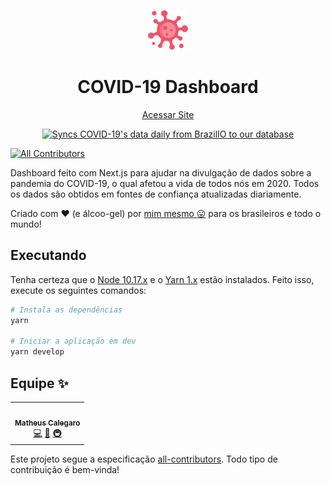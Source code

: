 <!-- markdownlint-disable MD013 MD033 MD041 -->
<p align="center">
  <img src="public/img/virus.png" />

  <h1 align="center">COVID-19 Dashboard</h1>

  <p align="center">
    <a href="https://covid19.matheus.me">Acessar Site</a>
  </p>

  <p align="center">
    <a href="https://github.com/mathcale/coronavirus-dashboard/actions/workflows/sync-brazil-data.yml">
      <img src="https://github.com/mathcale/coronavirus-dashboard/actions/workflows/sync-brazil-data.yml/badge.svg" alt="Syncs COVID-19's data daily from BrazilIO to our database"/>
    </a>
  </p>
</p>

<!-- ALL-CONTRIBUTORS-BADGE:START - Do not remove or modify this section -->
[![All Contributors](https://img.shields.io/badge/all_contributors-1-orange.svg?style=flat-square)](#contributors-)
<!-- ALL-CONTRIBUTORS-BADGE:END -->

Dashboard feito com Next.js para ajudar na divulgação de dados sobre a pandemia do COVID-19, o qual afetou a vida de todos nós em 2020. Todos os dados são obtidos em fontes de confiança atualizadas diariamente.

Criado com ❤️ (e álcoo-gel) por [mim mesmo 😛](https://matheus.me) para os brasileiros e todo o mundo!

## Executando

Tenha certeza que o [Node 10.17.x](https://nodejs.org) e o [Yarn 1.x](https://yarnpkg.com) estão instalados. Feito isso, execute os seguintes comandos:

```sh
# Instala as dependências
yarn

# Iniciar a aplicação em dev
yarn develop
```

## Equipe ✨

<!-- ALL-CONTRIBUTORS-LIST:START - Do not remove or modify this section -->
<!-- prettier-ignore-start -->
<!-- markdownlint-disable -->
<table>
  <tr>
    <td align="center"><a href="https://matheus.me"><img src="https://avatars0.githubusercontent.com/u/6223070?v=4" width="100px;" alt=""/><br /><sub><b>Matheus Calegaro</b></sub></a><br /><a href="https://github.com/mathcale/coronavirus-dashboard/commits?author=mathcale" title="Code">💻</a> <a href="#design-mathcale" title="Design">🎨</a> <a href="#infra-mathcale" title="Infrastructure (Hosting, Build-Tools, etc)">🚇</a></td>
  </tr>
</table>

<!-- markdownlint-enable -->
<!-- prettier-ignore-end -->
<!-- ALL-CONTRIBUTORS-LIST:END -->

Este projeto segue a especificação [all-contributors](https://github.com/all-contributors/all-contributors). Todo tipo de contribuição é bem-vinda!
